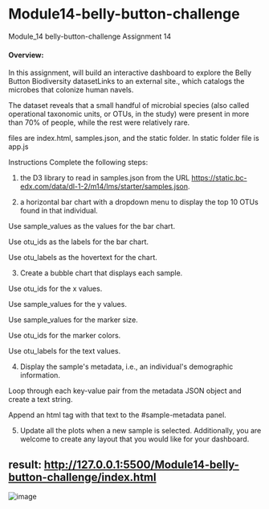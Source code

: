 # Module14-belly-button-challenge
Module_14 belly-button-challenge Assignment 14

#### Overview:
In this assignment,  will build an interactive dashboard to explore the Belly Button Biodiversity datasetLinks to an external site., which catalogs the microbes that colonize human navels.

The dataset reveals that a small handful of microbial species (also called operational taxonomic units, or OTUs, in the study) were present in more than 70% of people, while the rest were relatively rare.

files are index.html, samples.json, and the static folder. In static folder file is app.js

Instructions
Complete the following steps:

1.  the D3 library to read in samples.json from the URL https://static.bc-edx.com/data/dl-1-2/m14/lms/starter/samples.json.

2. a horizontal bar chart with a dropdown menu to display the top 10 OTUs found in that individual.

Use sample_values as the values for the bar chart.

Use otu_ids as the labels for the bar chart.

Use otu_labels as the hovertext for the chart.

3. Create a bubble chart that displays each sample.


Use otu_ids for the x values.

Use sample_values for the y values.

Use sample_values for the marker size.

Use otu_ids for the marker colors.

Use otu_labels for the text values.

4. Display the sample's metadata, i.e., an individual's demographic information.

Loop through each key-value pair from the metadata JSON object and create a text string.

Append an html tag with that text to the #sample-metadata panel.

5. Update all the plots when a new sample is selected. Additionally, you are welcome to create any layout that you would like for your dashboard.

## result: http://127.0.0.1:5500/Module14-belly-button-challenge/index.html

![image](https://github.com/user-attachments/assets/6c4754b1-0bc0-481f-b779-2ed47a7cb2c4)

   
